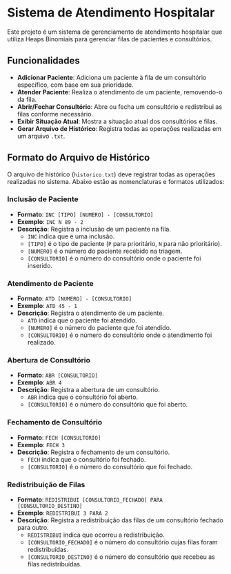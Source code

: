 # Sistema de Atendimento Hospitalar

Este projeto é um sistema de gerenciamento de atendimento hospitalar que utiliza Heaps Binomiais para gerenciar filas de pacientes e consultórios.

## Funcionalidades

- **Adicionar Paciente**: Adiciona um paciente à fila de um consultório específico, com base em sua prioridade.
- **Atender Paciente**: Realiza o atendimento de um paciente, removendo-o da fila.
- **Abrir/Fechar Consultório**: Abre ou fecha um consultório e redistribui as filas conforme necessário.
- **Exibir Situação Atual**: Mostra a situação atual dos consultórios e filas.
- **Gerar Arquivo de Histórico**: Registra todas as operações realizadas em um arquivo `.txt`.

## Formato do Arquivo de Histórico

O arquivo de histórico (`historico.txt`) deve registrar todas as operações realizadas no sistema. Abaixo estão as nomenclaturas e formatos utilizados:

### Inclusão de Paciente

- **Formato**: `INC [TIPO] [NUMERO] - [CONSULTORIO]`
- **Exemplo**: `INC N 89 - 2`
- **Descrição**: Registra a inclusão de um paciente na fila.
  - `INC` indica que é uma inclusão.
  - `[TIPO]` é o tipo de paciente (`P` para prioritário, `N` para não prioritário).
  - `[NUMERO]` é o número do paciente recebido na triagem.
  - `[CONSULTORIO]` é o número do consultório onde o paciente foi inserido.

### Atendimento de Paciente

- **Formato**: `ATD [NUMERO] - [CONSULTORIO]`
- **Exemplo**: `ATD 45 - 1`
- **Descrição**: Registra o atendimento de um paciente.
  - `ATD` indica que o paciente foi atendido.
  - `[NUMERO]` é o número do paciente que foi atendido.
  - `[CONSULTORIO]` é o número do consultório onde o atendimento foi realizado.

### Abertura de Consultório

- **Formato**: `ABR [CONSULTORIO]`
- **Exemplo**: `ABR 4`
- **Descrição**: Registra a abertura de um consultório.
  - `ABR` indica que o consultório foi aberto.
  - `[CONSULTORIO]` é o número do consultório que foi aberto.

### Fechamento de Consultório

- **Formato**: `FECH [CONSULTORIO]`
- **Exemplo**: `FECH 3`
- **Descrição**: Registra o fechamento de um consultório.
  - `FECH` indica que o consultório foi fechado.
  - `[CONSULTORIO]` é o número do consultório que foi fechado.

### Redistribuição de Filas

- **Formato**: `REDISTRIBUI [CONSULTORIO_FECHADO] PARA [CONSULTORIO_DESTINO]`
- **Exemplo**: `REDISTRIBUI 3 PARA 2`
- **Descrição**: Registra a redistribuição das filas de um consultório fechado para outro.
  - `REDISTRIBUI` indica que ocorreu a redistribuição.
  - `[CONSULTORIO_FECHADO]` é o número do consultório cujas filas foram redistribuídas.
  - `[CONSULTORIO_DESTINO]` é o número do consultório que recebeu as filas redistribuídas.
